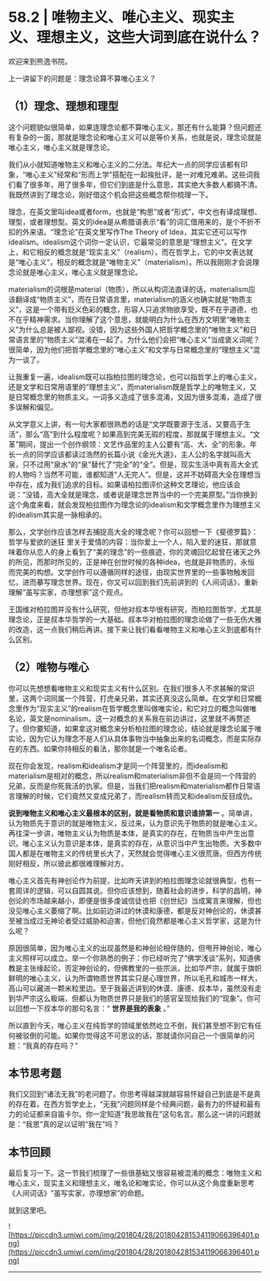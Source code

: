 # 58.2 | 唯物主义、唯心主义、现实主义、理想主义，这些大词到底在说什么？

欢迎来到熊逸书院。

上一讲留下的问题是：理念论算不算唯心主义？

## （1）理念、理想和理型

这个问题貌似很简单，如果连理念论都不算唯心主义，那还有什么能算？但问题还有复杂的一面，那就是理念论和唯心主义可以是等价关系，也就是说，理念论就是唯心主义，唯心主义就是理念论。

我们从小就知道唯物主义和唯心主义的二分法。年纪大一点的同学应该都有印象，“唯心主义”经常和“形而上学”搭配在一起挨批评，是一对难兄难弟。这些词我们看了很多年，用了很多年，但它们到底是什么意思，其实绝大多数人都搞不清。我既然讲到了理念论，刚好借这个机会把这些概念帮你梳理一下。

理念，在英文里叫idea或者form，也就是“构思”或者“形式”，中文也有译成理想、理型，或者理想型。英文的idea是从希腊语表示“看”的词汇借用来的，是个不折不扣的外来语。“理念论”在英文里写作The Theory of Idea，其实它还可以写作idealism。idealism这个词你一定认识，它最常见的意思是“理想主义”。在文学上，和它相反的概念就是“现实主义”（realism），而在哲学上，它的中文表达就是“唯心主义”，相反的概念就是“唯物主义”（materialism）。所以我刚刚才会说理念论就是唯心主义，唯心主义就是理念论。

materialism的词根是material（物质），所以从构词法直译的话，materialism应该翻译成“物质主义”，而在日常语言里，materialism的涵义也确实就是“物质主义”，这是一个带有贬义色彩的概念，形容人只追求物欲享受，既不在乎道德，也不在乎精神需求。当你理解了这个意思，就能明白为什么在西方文明里“唯物主义”为什么总是被人鄙视。没错，因为这些外国人把哲学概念里的“唯物主义”和日常语言里的“物质主义”混淆在一起了。为什么他们会把“唯心主义”当成褒义词呢？很简单，因为他们把哲学概念里的“唯心主义”和文学与日常概念里的“理想主义”混为一谈了。

让我重复一遍，idealism既可以指柏拉图的理念论，也可以指哲学上的唯心主义，还是文学和日常用语里的“理想主义”，而materialism既是哲学上的唯物主义，又是日常概念里的物质主义。一词多义造成了很多混淆，又因为很多混淆，造成了很多误解和偏见。

从文学意义上讲，有一句大家都很熟悉的话是“文学既要源于生活，又要高于生活”，那么“高”到什么程度呢？如果高到完美无瑕的程度，那就属于理想主义。“文革”期间，提出一个创作纲领：文艺作品里的主人公要有“高、大、全”的形象。年长一点的同学应该都读过浩然的长篇小说《金光大道》，主人公的名字就叫高大泉，只不过用“泉水”的“泉”替代了“完全”的“全”。但是，现实生活中真有高大全式的人物吗？当然不可能，谁都知道“人无完人”。但是，这并不妨碍高大全在理想当中存在，成为我们追求的目标。如果请柏拉图评价这种文艺理论，他应该会说：“没错，高大全就是理念，或者说是理念世界当中的一个完美原型。”当你换到这个角度来看，就会发现柏拉图作为理念论的idealism和文学概念里作为理想主义的idealism其实是一脉相承的。

那么，文学创作应该怎样去捕捉高大全的理念呢？你可以回想一下《斐德罗篇》：哲学与爱欲的迷狂 里关于爱情的内容：当你爱上一个人，陷入爱的迷狂，那就意味着你从恋人的身上看到了“美的理念”的一些痕迹，你的灵魂回忆起曾在诸天之外的所见，而那时所见的，正是神在创世时候的各种idea，也就是非物质的，永恒而完美的构想。文学创作可以遵循同样的途径，由现实世界里的一些事物触发回忆，进而摹写理念世界。现在，你又可以回到我们先前讲到的《人间词话》，重新理解“虽写实家，亦理想家”这个观点。

王国维对柏拉图并没有什么研究，但他对叔本华很有研究，而柏拉图哲学，尤其是理念论，正是叔本华哲学的一大基础。叔本华对柏拉图的理念论做了一些无伤大雅的改造，这一点我们稍后再讲。接下来让我们看看唯物主义和唯心主义到底都有什么区别。

## （2）唯物与唯心

你可以先想想看唯物主义和现实主义有什么区别。在我们很多人不求甚解的常识里，这两个词同属一个阵营，打虎亲兄弟，其实还真没这么简单。在文学和日常概念里作为“现实主义”的realism在哲学概念里叫做唯实论，和它对立的概念叫做唯名论，英文是nominalism。这一对概念的关系我在前边讲过，这里就不再赘述了。但你要知道，如果拿这对概念来分析柏拉图的理念论，结论就是理念论属于唯实论，因为它认为理念不是人们从具体事物当中抽象出来的名词概念，而是实际存在的东西。如果你持相反的看法，那你就是一个唯名论者。

现在你会发现，realism和idealism才是同一个阵营里的，而idealism和materialism是相对的概念，所以realism和materialism非但不会是同一个阵营的兄弟，反而是你死我活的仇家。但是，当我们把realism和materialism都作日常语言理解的时候，它们竟然又变成兄弟了，而realism转而又和idealism反目成仇。

 **说到唯物主义和唯心主义最根本的区别，就是看物质和意识谁排第一** 。简单讲，认为物质先于意识的就是唯物主义，反过来，认为意识先于物质的就是唯心主义。再往深一步讲，唯物主义认为物质是本体，是真实的存在，在物质当中产生出意识。唯心主义认为意识是本体，是真实的存在，从意识当中产生出物质。大多数中国人都是在唯物主义的传统里长大了，天然就会觉得唯心主义很荒唐。但西方传统刚好相反，所以彼此都很难理解对方。

唯心主义首先有神创论作为前提，比如昨天讲到的柏拉图理念论就很典型，也有一套周详的逻辑，可以自圆其说。但你应该想到，随着社会的进步，科学的昌明，神创论的市场越来越小，即便是很多虔诚信徒也把《创世纪》当成寓言来理解，但也没见唯心主义萎缩了啊。比如前边讲过的休谟和康德，都是反对神创论的，休谟甚至被当成过无神论者受过威胁和迫害，但他们竟然都是唯心主义哲学家，这是为什么呢？

原因很简单，因为唯心主义的出现虽然是和神创论相伴随的，但甩开神创论，唯心主义照样可以成立。举一个你熟悉的例子：你已经听完了“佛学浅谈”系列，知道佛教是主张缘起论，否定神创论的，但佛教里的一些宗派，比如华严宗，就属于旗帜鲜明的唯心主义，认为所谓物质世界其实只是心理世界，所以毛孔和城市一样大，高山可以藏进一颗米粒里边。至于我最近讲到的休谟、康德、叔本华，虽然没有走到华严宗这么极端，但都认为物质世界只是我们的感官呈现给我们的“现象”。你可以回想一下叔本华的那句名言：“ **世界是我的表象** 。”

所以直到今天，唯心主义在纯哲学的领域里依然屹立不倒，我们甚至想不到它有任何被驳倒的可能。如果你觉得这不可思议的话，那就请你问自己一个很简单的问题：“我真的存在吗？”

## 本节思考题

我们又回到“诸法无我”的老问题了。你思考得越深就越容易怀疑自己到底是不是真的存在着。在西方哲学史上，“无我”问题同样是个经典问题，最有力的怀疑和最有力的论证都来自笛卡尔。你一定知道“我思故我在”这句名言。那么这一讲的问题就是：“我思”真的足以证明“我在”吗？

## 本节回顾

最后复习一下。这一节我们梳理了一些很基础又很容易被混淆的概念：唯物主义和唯心主义，现实主义和理想主义，唯名论和唯实论，你可以从这个角度重新思考《人间词话》“虽写实家，亦理想家”的命题。

就到这里吧。

![https://piccdn3.umiwi.com/img/201804/28/201804281534119066396401.png](https://piccdn3.umiwi.com/img/201804/28/201804281534119066396401.png)

---
